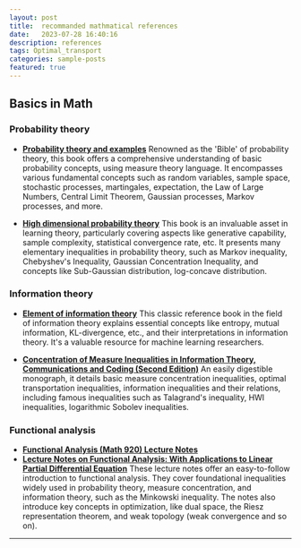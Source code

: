 ```yaml
---
layout: post
title:  recommanded mathmatical references 
date:   2023-07-28 16:40:16
description: references
tags: Optimal_transport
categories: sample-posts
featured: true
---
```


## Basics in Math
### Probability theory
- [**Probability theory and examples**](https://services.math.duke.edu/~rtd/PTE/PTE5_011119.pdf)
   Renowned as the 'Bible' of probability theory, this book offers a comprehensive understanding of basic probability concepts, using measure theory language. It encompasses various fundamental concepts such as random variables, sample space, stochastic processes, martingales, expectation, the Law of Large Numbers, Central Limit Theorem, Gaussian processes, Markov processes, and more.


- [**High dimensional probability theory**](https://www.math.uci.edu/~rvershyn/papers/HDP-book/HDP-book.html) 
  This book is an invaluable asset in learning theory, particularly covering aspects like generative capability, sample complexity, statistical convergence rate, etc. It presents many elementary inequalities in probability theory, such as Markov inequality, Chebyshev's Inequality, Gaussian Concentration Inequality, and concepts like Sub-Gaussian distribution, log-concave distribution.


  

### Information theory
- [**Element of information theory**](http://staff.ustc.edu.cn/~cgong821/Wiley.Interscience.Elements.of.Information.Theory.Jul.2006.eBook-DDU.pdf)
  This classic reference book in the field of information theory explains essential concepts like entropy, mutual information, KL-divergence, etc., and their interpretations in information theory. It's a valuable resource for machine learning researchers.

- [**Concentration of Measure Inequalities in Information Theory, Communications and Coding (Second Edition)**](https://arxiv.org/abs/1212.4663) 
  An easily digestible monograph, it details basic measure concentration inequalities, optimal transportation inequalities, information inequalities and their relations, including famous inequalities such as Talagrand's inequality, HWI inequalities, logarithmic Sobolev inequalities.

### Functional analysis 
- [**Functional Analysis (Math 920) Lecture Notes**](https://users.math.msu.edu/users/schenke6/920/920notes.pdf)
- [**Lecture Notes on Functional Analysis: With Applications to Linear Partial Differential Equation**](https://bookstore.ams.org/gsm-143)
  These lecture notes offer an easy-to-follow introduction to functional analysis. They cover foundational inequalities widely used in probability theory, measure concentration, and information theory, such as the Minkowski inequality. The notes also introduce key concepts in optimization, like dual space, the Riesz representation theorem, and weak topology (weak convergence and so on).



<!-- 
Jean shorts raw denim Vice normcore, art party High Life PBR skateboard stumptown vinyl kitsch. Four loko meh 8-bit, tousled banh mi tilde forage Schlitz dreamcatcher twee 3 wolf moon. Chambray asymmetrical paleo salvia, sartorial umami four loko master cleanse drinking vinegar brunch. [Pinterest](https://www.pinterest.com) DIY authentic Schlitz, hoodie Intelligentsia butcher trust fund brunch shabby chic Kickstarter forage flexitarian. Direct trade <a href="https://en.wikipedia.org/wiki/Cold-pressed_juice">cold-pressed</a> meggings stumptown plaid, pop-up taxidermy. Hoodie XOXO fingerstache scenester Echo Park. Plaid ugh Wes Anderson, freegan pug selvage fanny pack leggings pickled food truck DIY irony Banksy. -->
<!-- 
#### Hipster list
<ul>
    <li>brunch</li>
    <li>fixie</li>
    <li>raybans</li>
    <li>messenger bag</li>
</ul>

Hoodie Thundercats retro, tote bag 8-bit Godard craft beer gastropub. Truffaut Tumblr taxidermy, raw denim Kickstarter sartorial dreamcatcher. Quinoa chambray slow-carb salvia readymade, bicycle rights 90's yr typewriter selfies letterpress cardigan vegan. -->

<hr>

<!-- Pug heirloom High Life vinyl swag, single-origin coffee four dollar toast taxidermy reprehenderit fap distillery master cleanse locavore. Est anim sapiente leggings Brooklyn ea. Thundercats locavore excepteur veniam eiusmod. Raw denim Truffaut Schlitz, migas sapiente Portland VHS twee Bushwick Marfa typewriter retro id keytar.

<blockquote>
    We do not grow absolutely, chronologically. We grow sometimes in one dimension, and not in another, unevenly. We grow partially. We are relative. We are mature in one realm, childish in another.
    —Anais Nin
</blockquote>

Fap aliqua qui, scenester pug Echo Park polaroid irony shabby chic ex cardigan church-key Odd Future accusamus. Blog stumptown sartorial squid, gastropub duis aesthetic Truffaut vero. Pinterest tilde twee, odio mumblecore jean shorts lumbersexual. -->
